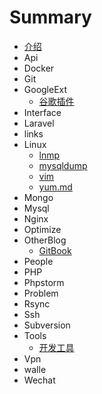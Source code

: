 # Summary

* [介绍](README.md)
* Api
* Docker
* Git
* GoogleExt
    * [谷歌插件](GoogleExt/extension.md)
* Interface
* Laravel
* links
* Linux
    * [lnmp](Linux/lnmp.md)
    * [mysqldump](Linux/mysqldump.md)
    * [vim](Linux/vim.md)
    * [yum.md](Linux/yum.md)
* Mongo
* Mysql
* Nginx
* Optimize
* OtherBlog
    * [GitBook](OtherBlog/GitBook.md)
* People
* PHP
* Phpstorm
* Problem
* Rsync
* Ssh
* Subversion
* Tools
    * [开发工具](Tools/Tools.md)
* Vpn
* walle
* Wechat

